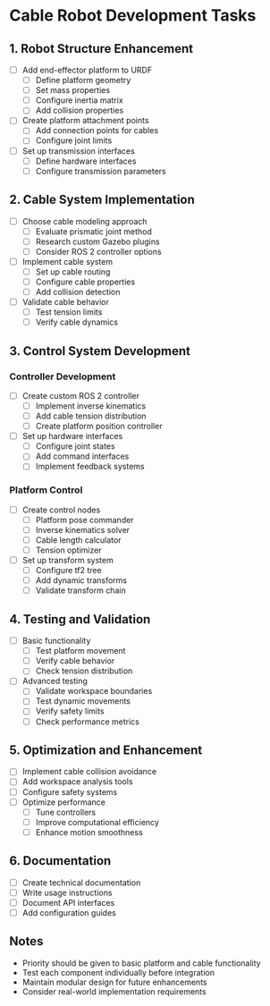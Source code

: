 # Cable Robot Development Tasks

## 1. Robot Structure Enhancement

- [ ] Add end-effector platform to URDF
  - [ ] Define platform geometry
  - [ ] Set mass properties
  - [ ] Configure inertia matrix
  - [ ] Add collision properties
- [ ] Create platform attachment points
  - [ ] Add connection points for cables
  - [ ] Configure joint limits
- [ ] Set up transmission interfaces
  - [ ] Define hardware interfaces
  - [ ] Configure transmission parameters

## 2. Cable System Implementation

- [ ] Choose cable modeling approach
  - [ ] Evaluate prismatic joint method
  - [ ] Research custom Gazebo plugins
  - [ ] Consider ROS 2 controller options
- [ ] Implement cable system
  - [ ] Set up cable routing
  - [ ] Configure cable properties
  - [ ] Add collision detection
- [ ] Validate cable behavior
  - [ ] Test tension limits
  - [ ] Verify cable dynamics

## 3. Control System Development

### Controller Development

- [ ] Create custom ROS 2 controller
  - [ ] Implement inverse kinematics
  - [ ] Add cable tension distribution
  - [ ] Create platform position controller
- [ ] Set up hardware interfaces
  - [ ] Configure joint states
  - [ ] Add command interfaces
  - [ ] Implement feedback systems

### Platform Control

- [ ] Create control nodes
  - [ ] Platform pose commander
  - [ ] Inverse kinematics solver
  - [ ] Cable length calculator
  - [ ] Tension optimizer
- [ ] Set up transform system
  - [ ] Configure tf2 tree
  - [ ] Add dynamic transforms
  - [ ] Validate transform chain

## 4. Testing and Validation

- [ ] Basic functionality
  - [ ] Test platform movement
  - [ ] Verify cable behavior
  - [ ] Check tension distribution
- [ ] Advanced testing
  - [ ] Validate workspace boundaries
  - [ ] Test dynamic movements
  - [ ] Verify safety limits
  - [ ] Check performance metrics

## 5. Optimization and Enhancement

- [ ] Implement cable collision avoidance
- [ ] Add workspace analysis tools
- [ ] Configure safety systems
- [ ] Optimize performance
  - [ ] Tune controllers
  - [ ] Improve computational efficiency
  - [ ] Enhance motion smoothness

## 6. Documentation

- [ ] Create technical documentation
- [ ] Write usage instructions
- [ ] Document API interfaces
- [ ] Add configuration guides

## Notes

- Priority should be given to basic platform and cable functionality
- Test each component individually before integration
- Maintain modular design for future enhancements
- Consider real-world implementation requirements
